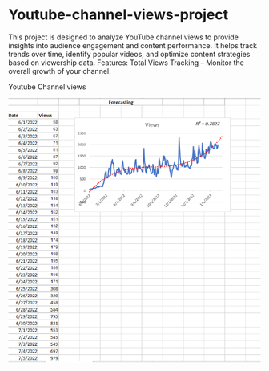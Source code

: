 # Youtube-channel-views-project
This project is designed to analyze YouTube channel views to provide insights into audience engagement and content performance. It helps track trends over time, identify popular videos, and optimize content strategies based on viewership data.  Features:  Total Views Tracking – Monitor the overall growth of your channel.  

Youtube Channel views 

![image alt](https://github.com/tanisha134/Youtube-channel-views-project/blob/24b81c2263681685a34b2d7be4b6b8852622a13f/2.png)
